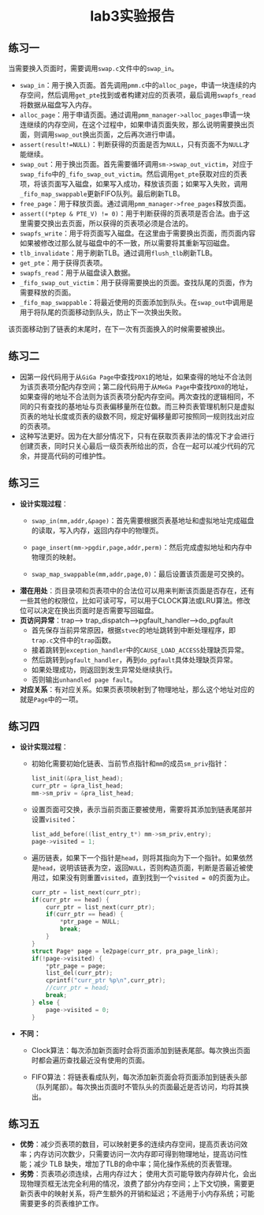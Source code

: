 <h1><center>lab3实验报告</center></h1>

## 练习一

当需要换入页面时，需要调用`swap.c`文件中的`swap_in`。

+ `swap_in`：用于换入页面。首先调用`pmm.c`中的`alloc_page`，申请一块连续的内存空间，然后调用`get_pte`找到或者构建对应的页表项，最后调用`swapfs_read`将数据从磁盘写入内存。
+ `alloc_page`：用于申请页面。通过调用`pmm_manager->alloc_pages`申请一块连继续的内存空间，在这个过程中，如果申请页面失败，那么说明需要换出页面，则调用`swap_out`换出页面，之后再次进行申请。
+ `assert(result!=NULL)`：判断获得的页面是否为`NULL`，只有页面不为`NULL`才能继续。
+ `swap_out`：用于换出页面。首先需要循环调用`sm->swap_out_victim`，对应于`swap_fifo`中的`_fifo_swap_out_victim`。然后调用`get_pte`获取对应的页表项，将该页面写入磁盘，如果写入成功，释放该页面；如果写入失败，调用`_fifo_map_swappable`更新FIFO队列。最后刷新TLB。
+ `free_page`：用于释放页面。通过调用`pmm_manager->free_pages`释放页面。
+ `assert((*ptep & PTE_V) != 0)`：用于判断获得的页表项是否合法。由于这里需要交换出去页面，所以获得的页表项必须是合法的。
+ `swapfs_write`：用于将页面写入磁盘。在这里由于需要换出页面，而页面内容如果被修改过那么就与磁盘中的不一致，所以需要将其重新写回磁盘。
+ `tlb_invalidate`：用于刷新TLB。通过调用`flush_tlb`刷新TLB。
+ `get_pte`：用于获得页表项。
+ `swapfs_read`：用于从磁盘读入数据。
+ `_fifo_swap_out_victim`：用于获得需要换出的页面。查找队尾的页面，作为需要释放的页面。
+ `_fifo_map_swappable`：将最近使用的页面添加到队头。在`swap_out`中调用是用于将队尾的页面移动到队头，防止下一次换出失败。

该页面移动到了链表的末尾时，在下一次有页面换入的时候需要被换出。

## 练习二

+ 因第一段代码用于从`GiGa Page`中查找`PDX1`的地址，如果查得的地址不合法则为该页表项分配内存空间；第二段代码用于从`MeGa Page`中查找`PDX0`的地址，如果查得的地址不合法则为该页表项分配内存空间。两次查找的逻辑相同，不同的只有查找的基地址与页表偏移量所在位数。而三种页表管理机制只是虚拟页表的地址长度或页表的级数不同，规定好偏移量即可按照同一规则找出对应的页表项。
+ 这种写法更好。因为在大部分情况下，只有在获取页表非法的情况下才会进行创建页表，同时只关心最后一级页表所给出的页，合在一起可以减少代码的冗余，并提高代码的可维护性。

## 练习三

- **设计实现过程**：

  + `swap_in(mm,addr,&page)`：首先需要根据页表基地址和虚拟地址完成磁盘的读取，写入内存，返回内存中的物理页。

  + `page_insert(mm->pgdir,page,addr,perm)`：然后完成虚拟地址和内存中物理页的映射。
  + `swap_map_swappable(mm,addr,page,0)`：最后设置该页面是可交换的。

+ **潜在用处**：页目录项和页表项中的合法位可以用来判断该页面是否存在，还有一些其他的权限位，比如可读可写，可以用于CLOCK算法或LRU算法。修改位可以决定在换出页面时是否需要写回磁盘。
+ **页访问异常**：trap--> trap_dispatch-->pgfault_handler-->do_pgfault
  + 首先保存当前异常原因，根据`stvec`的地址跳转到中断处理程序，即`trap.c`文件中的`trap`函数。
  + 接着跳转到`exception_handler`中的`CAUSE_LOAD_ACCESS`处理缺页异常。
  + 然后跳转到`pgfault_handler`，再到`do_pgfault`具体处理缺页异常。
  + 如果处理成功，则返回到发生异常处继续执行。
  + 否则输出`unhandled page fault`。
+ **对应关系**：有对应关系。如果页表项映射到了物理地址，那么这个地址对应的就是`Page`中的一项。

## 练习四

- **设计实现过程**：

  + 初始化需要初始化链表、当前节点指针和`mm`的成员`sm_priv`指针：

    ```c
    list_init(&pra_list_head);
    curr_ptr = &pra_list_head;
    mm->sm_priv = &pra_list_head;
    ```

  + 设置页面可交换，表示当前页面正要被使用，需要将其添加到链表尾部并设置`visited`：

    ```c
    list_add_before((list_entry_t*) mm->sm_priv,entry);
    page->visited = 1;
    ```

  + 遍历链表，如果下一个指针是`head`，则将其指向为下一个指针。如果依然是`head`，说明该链表为空，返回`NULL`，否则构造页面，判断是否最近被使用过，如果没有则重置`visited`，直到找到一个`visited = 0`的页面为止。

    ```c
    curr_ptr = list_next(curr_ptr);
    if(curr_ptr == head) {
        curr_ptr = list_next(curr_ptr);
        if(curr_ptr == head) {
            *ptr_page = NULL;
            break;
        }
    }
    struct Page* page = le2page(curr_ptr, pra_page_link);
    if(!page->visited) {
        *ptr_page = page;
        list_del(curr_ptr);
        cprintf("curr_ptr %p\n",curr_ptr);
        //curr_ptr = head;
        break;
    } else {
        page->visited = 0;
    }
    ```

- **不同：**

  + Clock算法：每次添加新页面时会将页面添加到链表尾部。每次换出页面时都会遍历查找最近没有使用的页面。

  + FIFO算法：将链表看成队列，每次添加新页面会将页面添加到链表头部（队列尾部）。每次换出页面时不管队头的页面最近是否访问，均将其换出。

## 练习五

+ **优势**：减少页表项的数目，可以映射更多的连续内存空间，提高页表访问效率；内存访问次数少，只需要访问一次内存即可得到物理地址，提高访问性能；减少 TLB 缺失，增加了TLB的命中率；简化操作系统的页表管理。
+ **劣势**：页表项必须连续，占用内存过大； 使用大页可能导致内存碎片化，会出现物理页框无法完全利用的情况，浪费了部分内存空间；上下文切换，需要更新页表中的映射关系，将产生额外的开销和延迟；不适用于小内存系统；可能需要更多的页表维护工作。
